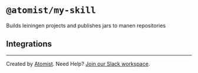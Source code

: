 # `@atomist/my-skill`

<!---atomist-skill-readme:start--->

Builds leiningen projects and publishes jars to manen repositories

## Integrations

<!---atomist-skill-readme:end--->

--- 

Created by [Atomist][atomist]. Need Help? [Join our Slack workspace][slack].

[atomist]: https://atomist.com/ "Atomist - How Teams Deliver Software"
[slack]: https://join.atomist.com/ "Atomist Community Slack"
